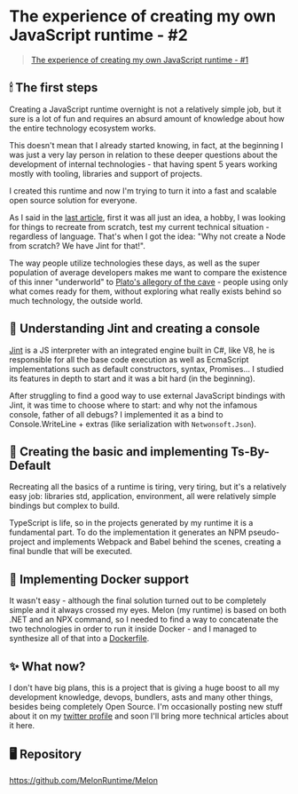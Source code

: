 # The experience of creating my own JavaScript runtime - #2

> [The experience of creating my own JavaScript runtime - #1](https://dev.to/victoriarose/the-experience-of-creating-my-own-javascript-runtime-1-4h9j)

## 🕯 The first steps

Creating a JavaScript runtime overnight is not a relatively simple job, but it sure is a lot of fun and requires an absurd amount of knowledge about how the entire technology ecosystem works. 

This doesn't mean that I already started knowing, in fact, at the beginning I was just a very lay person in relation to these deeper questions about the development of internal technologies - that having spent 5 years working mostly with tooling, libraries and support of projects.

I created this runtime and now I'm trying to turn it into a fast and scalable open source solution for everyone.

As I said in the [last article](https://dev.to/victoriarose/the-experience-of-creating-my-own-javascript-runtime-1-4h9j), first it was all just an idea, a hobby, I was looking for things to recreate from scratch, test my current technical situation - regardless of language. That's when I got the idea: "Why not create a Node from scratch? We have Jint for that!".

The way people utilize technologies these days, as well as the super population of average developers makes me want to compare the existence of this inner "underworld" to [Plato's allegory of the cave](https://en.wikipedia.org/wiki/Allegory_of_the_cave) - people using only what comes ready for them, without exploring what really exists behind so much technology, the outside world.

## 🔩 Understanding Jint and creating a console

[Jint](https://github.com/sebastienros/jint) is a JS interpreter with an integrated engine built in C#, like V8, he is responsible for all the base code execution as well as EcmaScript implementations such as default constructors, syntax, Promises... I studied its features in depth to start and it was a bit hard (in the beginning).

After struggling to find a good way to use external JavaScript bindings with Jint, it was time to choose where to start: and why not the infamous console, father of all debugs? I implemented it as a bind to Console.WriteLine + extras (like serialization with `Netwonsoft.Json`).

## 🧱 Creating the basic and implementing Ts-By-Default

Recreating all the basics of a runtime is tiring, very tiring, but it's a relatively easy job: libraries std, application, environment, all were relatively simple bindings but complex to build.

TypeScript is life, so in the projects generated by my runtime it is a fundamental part. To do the implementation it generates an NPM pseudo-project and implements Webpack and Babel behind the scenes, creating a final bundle that will be executed.

## 🧾 Implementing Docker support

It wasn't easy - although the final solution turned out to be completely simple and it always crossed my eyes. Melon (my runtime) is based on both .NET and an NPX command, so I needed to find a way to concatenate the two technologies in order to run it inside Docker - and I managed to synthesize all of that into a [Dockerfile](https://github.com/MelonRuntime/Melon/blob/main/utils/dockerfiles/1.6.x/Dockerfile).

## ✨ What now?

I don't have big plans, this is a project that is giving a huge boost to all my development knowledge, devops, bundlers, asts and many other things, besides being completely Open Source. I'm occasionally posting new stuff about it on my [twitter profile](https://twitter.com/victoriaquasar) and soon I'll bring more technical articles about it here.

## 🖥 Repository

https://github.com/MelonRuntime/Melon
